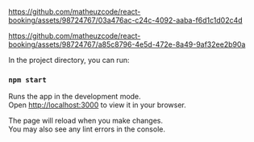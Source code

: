 

https://github.com/matheuzcode/react-booking/assets/98724767/03a476ac-c24c-4092-aaba-f6d1c1d02c4d

https://github.com/matheuzcode/react-booking/assets/98724767/a85c8796-4e5d-472e-8a49-9af32ee2b90a

In the project directory, you can run:

### `npm start`

Runs the app in the development mode.\
Open [http://localhost:3000](http://localhost:3000) to view it in your browser.

The page will reload when you make changes.\
You may also see any lint errors in the console.

